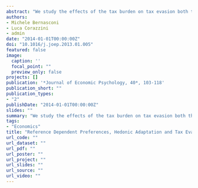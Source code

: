 ```yaml
---
abstract: "We study the effects of the tax burden on tax evasion both theoretically and experimentally. We develop a theoretical framework of tax evasion decisions that is based on two behavioral assumptions: (1) taxpayers are endowed with reference dependent preferences that are subject to hedonic adaptation and (2) in making their choices, taxpayers are affected by ethical concerns. The model generates new predictions on how a change in the tax rate affects the decision to evade taxes. Contrary to the classical expected utility theory, but in line with previous applications of reference dependent preferences to taxpayers' decisions, an increase in the tax rate increases tax evasion. Moreover, as taxpayers adapt to the new legal tax rate, the decision to evade taxes becomes independent of the tax rate. We present results from a laboratory experiment that support the main predictions of the model."
authors:
- Michele Bernasconi
- Luca Corazzini
- admin
date: "2014-01-01T00:00:00Z"
doi: "10.1016/j.joep.2013.01.005"
featured: false
image:
  caption: ''
  focal_point: ""
  preview_only: false
projects: []
publication: '*Journal of Economic Psychology, 40*, 103-118'
publication_short: ""
publication_types:
- "2"
publishDate: "2014-01-01T00:00:00Z"
slides: ""
summary: "We study the effects of the tax burden on tax evasion both theoretically and experimentally. We develop a theoretical framework of tax evasion decisions that is based on two behavioral assumptions: (1) taxpayers are endowed with reference dependent preferences that are subject to hedonic adaptation and (2) in making their choices, taxpayers are affected by ethical concerns. The model generates new predictions on how a change in the tax rate affects the decision to evade taxes. Contrary to the classical expected utility theory, but in line with previous applications of reference dependent preferences to taxpayers' decisions, an increase in the tax rate increases tax evasion. Moreover, as taxpayers adapt to the new legal tax rate, the decision to evade taxes becomes independent of the tax rate. We present results from a laboratory experiment that support the main predictions of the model."
tags:
- "Economics"
title: "Reference Dependent Preferences, Hedonic Adaptation and Tax Evasion: Does the Tax Burden Matter?"
url_code: ""
url_dataset: ""
url_pdf: ""
url_poster: ""
url_project: ""
url_slides: ""
url_source: ""
url_video: ""
---
```


<script type="text/javascript" src="//cdn.plu.mx/widget-details.js"></script>
<a href="https://plu.mx/plum/a/?doi=10.1016/j.joep.2013.01.005" class="plumx-details"></a>

